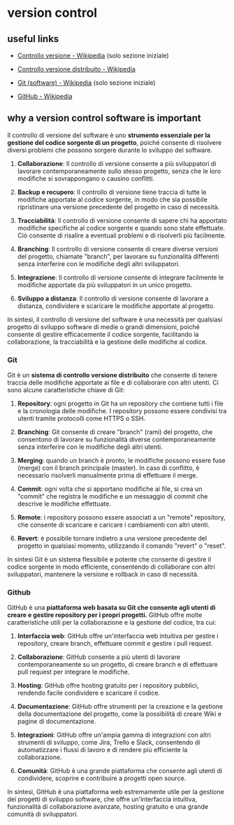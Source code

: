 # version control

## useful links

- [Controllo versione - Wikipedia](https://it.wikipedia.org/wiki/Controllo_versione) (solo sezione iniziale)

- [Controllo versione distribuito - Wikipedia](https://it.wikipedia.org/wiki/Controllo_versione_distribuito)

- [Git (software) - Wikipedia](https://it.wikipedia.org/wiki/Git_(software)) (solo sezione iniziale)

- [GitHub - Wikipedia](https://it.wikipedia.org/wiki/GitHub)

## why a version control software is important

Il controllo di versione del software è uno **strumento essenziale per la gestione del codice sorgente di un progetto**, poiché consente di risolvere diversi problemi che possono sorgere durante lo sviluppo del software.

1. **Collaborazione**: Il controllo di versione consente a più sviluppatori di lavorare contemporaneamente sullo stesso progetto, senza che le loro modifiche si sovrappongano o causino conflitti.

2. **Backup e recupero**: Il controllo di versione tiene traccia di tutte le modifiche apportate al codice sorgente, in modo che sia possibile ripristinare una versione precedente del progetto in caso di necessità.

3. **Tracciabilità**: Il controllo di versione consente di sapere chi ha apportato modifiche specifiche al codice sorgente e quando sono state effettuate. Ciò consente di risalire a eventuali problemi e di risolverli più facilmente.

4. **Branching**: Il controllo di versione consente di creare diverse versioni del progetto, chiamate "branch", per lavorare su funzionalità differenti senza interferire con le modifiche degli altri sviluppatori.

5. **Integrazione**: Il controllo di versione consente di integrare facilmente le modifiche apportate da più sviluppatori in un unico progetto.

6. **Sviluppo a distanza**: Il controllo di versione consente di lavorare a distanza, condividere e scaricare le modifiche apportate al progetto.

In sintesi, il controllo di versione del software è una necessità per qualsiasi progetto di sviluppo software di medie o grandi dimensioni, poiché consente di gestire efficacemente il codice sorgente, facilitando la collaborazione, la tracciabilità e la gestione delle modifiche al codice.

### Git

Git è un **sistema di controllo versione distribuito** che consente di tenere traccia delle modifiche apportate ai file e di collaborare con altri utenti. Ci sono alcune caratteristiche chiave di Git:

1. **Repository**: ogni progetto in Git ha un repository che contiene tutti i file e la cronologia delle modifiche. I repository possono essere condivisi tra utenti tramite protocolli come HTTPS o SSH.

2. **Branching**: Git consente di creare "branch" (rami) del progetto, che consentono di lavorare su funzionalità diverse contemporaneamente senza interferire con le modifiche degli altri utenti.

3. **Merging**: quando un branch è pronto, le modifiche possono essere fuse (merge) con il branch principale (master). In caso di conflitto, è necessario risolverli manualmente prima di effettuare il merge.

4. **Commit**: ogni volta che si apportano modifiche ai file, si crea un "commit" che registra le modifiche e un messaggio di commit che descrive le modifiche effettuate.

5. **Remote**: i repository possono essere associati a un "remote" repository, che consente di scaricare e caricare i cambiamenti con altri utenti.

6. **Revert**: è possibile tornare indietro a una versione precedente del progetto in qualsiasi momento, utilizzando il comando "revert" o "reset".

In sintesi Git è un sistema flessibile e potente che consente di gestire il codice sorgente in modo efficiente, consentendo di collaborare con altri sviluppatori, mantenere la versione e rollback in caso di necessità.

### Github

GitHub è una **piattaforma web basata su Git che consente agli utenti di creare e gestire repository per i propri progetti.**  GitHub offre molte caratteristiche utili per la collaborazione e la gestione del codice, tra cui:

1. **Interfaccia web**: GitHub offre un'interfaccia web intuitiva per gestire i repository, creare branch, effettuare commit e gestire i pull request.

2. **Collaborazione**: GitHub consente a più utenti di lavorare contemporaneamente su un progetto, di creare branch e di effettuare pull request per integrare le modifiche.

3. **Hosting**: GitHub offre hosting gratuito per i repository pubblici, rendendo facile condividere e scaricare il codice.

4. **Documentazione**: GitHub offre strumenti per la creazione e la gestione della documentazione del progetto, come la possibilità di creare Wiki e pagine di documentazione.

5. **Integrazioni**: GitHub offre un'ampia gamma di integrazioni con altri strumenti di sviluppo, come Jira, Trello e Slack, consentendo di automatizzare i flussi di lavoro e di rendere più efficiente la collaborazione.

6. **Comunità**: GitHub è una grande piattaforma che consente agli utenti di condividere, scoprire e contribuire a progetti open source.

In sintesi, GitHub è una piattaforma web estremamente utile per la gestione dei progetti di sviluppo software, che offre un'interfaccia intuitiva, funzionalità di collaborazione avanzate, hosting gratuito e una grande comunità di sviluppatori.

